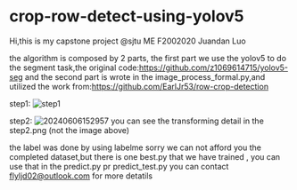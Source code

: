 # crop-row-detect-using-yolov5

Hi,this is my capstone project @sjtu ME F2002020 Juandan Luo

the algorithm is composed by 2 parts, 
the first part we use the yolov5 to do the segment task,the original code:https://github.com/z1069614715/yolov5-seg
and the second part is wrote in the image_process_formal.py,and utilized the work from:https://github.com/EarlJr53/row-crop-detection

step1:
![step1](https://github.com/IElearner/crop-row-detect-using-yolov5/assets/114279086/083b8bc3-5445-4bbb-a1be-8245e4294a3c)


step2:
![20240606152957](https://github.com/IElearner/crop-row-detect-using-yolov5/assets/114279086/05201f1c-b3e5-4fa7-aff3-990c3d1ac1ee)
you can see the transforming detail in the step2.png (not the image above)


the label was done by using labelme
sorry we can not afford you the completed dataset,but there is one best.py that we have trained ,
you can use that in the predict.py pr predict_test.py
you can contact flyljd02@outlook.com for more detatils

